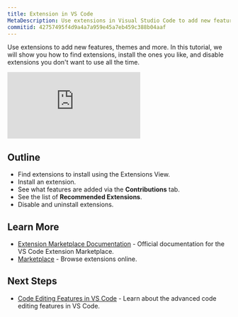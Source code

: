 ```yaml
---
title: Extension in VS Code
MetaDescription: Use extensions in Visual Studio Code to add new features, themes, and more.
commitid: 42757495f4d9a4a7a959e45a7eb459c388b04aaf
---
```


Use extensions to add new features, themes and more. In this tutorial, we will show you how to find extensions, install the ones you like, and disable extensions you don't want to use all the time.

<div class="introvideos-youtube"><iframe src="https://www.youtube.com/embed/Fed01v3yYNE?rel=0&amp;disablekb=0&amp;modestbranding=1&amp;showinfo=0" frameborder="0" allowfullscreen></iframe></div>

## Outline

* Find extensions to install using the Extensions View.
* Install an extension.
* See what features are added via the **Contributions** tab.
* See the list of **Recommended Extensions**.
* Disable and uninstall extensions.

## Learn More

* [Extension Marketplace Documentation](/docs/userguide/extension-gallery.md) - Official documentation for the VS Code Extension Marketplace.
* [Marketplace](https://marketplace.visualstudio.com/) - Browse extensions online.

## Next Steps

* [Code Editing Features in VS Code](/docs/introvideos/codeediting.md) - Learn about the advanced code editing features in VS Code.
